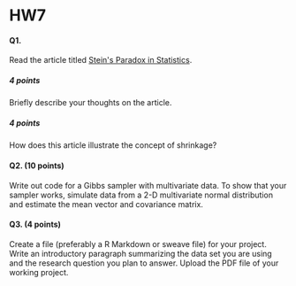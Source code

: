 # HW7

#### Q1. 
Read the article titled [Stein's Paradox in Statistics](http://statweb.stanford.edu/~ckirby/brad/other/Article1977.pdf).

##### 4 points
Briefly describe your thoughts on the article.

##### 4 points
How does this article illustrate the concept of shrinkage?


#### Q2. (10 points) 
Write out code for a Gibbs sampler with multivariate data. To show that your sampler works, simulate data from a 2-D multivariate normal distribution and estimate the mean vector and covariance matrix.

#### Q3. (4 points)
Create a file (preferably a R Markdown or sweave file) for your project. Write an introductory paragraph summarizing the data set you are using and the research question you plan to answer. Upload the PDF file of your working project.

